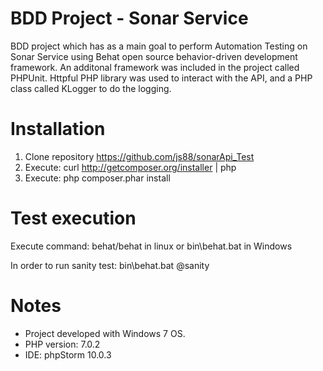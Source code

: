 # BDD Project - Sonar Service

BDD project which has as a main goal to perform Automation Testing on Sonar Service using Behat open source behavior-driven development framework. An additonal framework was included in the project called PHPUnit. Httpful PHP library was used to interact with the API, and a PHP class called KLogger to do the logging. 

# Installation

1. Clone repository https://github.com/js88/sonarApi_Test
2. Execute: curl http://getcomposer.org/installer | php
3. Execute: php composer.phar install 

# Test execution
Execute command: behat/behat in linux or bin\behat.bat in Windows

In order to run sanity test:
bin\behat.bat @sanity

# Notes 
* Project developed with Windows 7 OS.
* PHP version: 7.0.2
* IDE: phpStorm 10.0.3